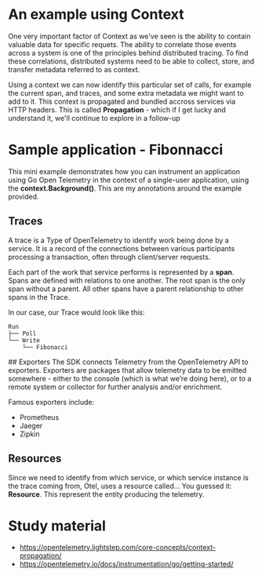 # An example using Context

One very important factor of Context as we've seen is the ability to contain valuable data for
specific requets. The ability to correlate those events across a system is one of the principles
behind distributed tracing. To find these correlations, distributed systems need to be able to
collect, store, and transfer metadata referred to as context.

Using a context we can now identify this particular set of calls, for example the current span, and traces,
and some extra metadata we might want to add to it. This context is propagated and bundled accross services via HTTP headers. This is called **Propagation** - which if I get lucky and understand it, we'll continue to explore in a follow-up

# Sample application - Fibonnacci

This mini example demonstrates how you can instrument an application using Go Open Telemetry in the context of a single-user application, using the **context.Background()**. This are my annotations around the example provided.


## Traces

A trace is a Type of OpenTelemetry to identify work being done by a service. It is a record
of the connections between various participants processing a transaction, often through client/server
requests.

Each part of the work that service performs is represented by a **span**. Spans are defined with
relations to one another. The root span is the only span without a parent. All other spans have a
parent relationship to other spans in the Trace.

In our case, our Trace would look like this:

```
Run
├── Poll
└── Write
    └── Fibonacci
```

## Exporters
The SDK connects Telemetry from the OpenTelemetry API to exporters. Exporters are packages that allow telemetry data to be emitted somewhere - either to the console (which is what we’re doing here), or to a remote system or collector for further analysis and/or enrichment.

Famous exporters include:
* Prometheus
* Jaeger
* Zipkin


##  Resources
Since we need to identify from which service, or which service instance is the trace coming from, Otel, uses
a resource called... You guessed it: **Resource**. This represent the entity producing the telemetry.



# Study material
* https://opentelemetry.lightstep.com/core-concepts/context-propagation/
* https://opentelemetry.io/docs/instrumentation/go/getting-started/